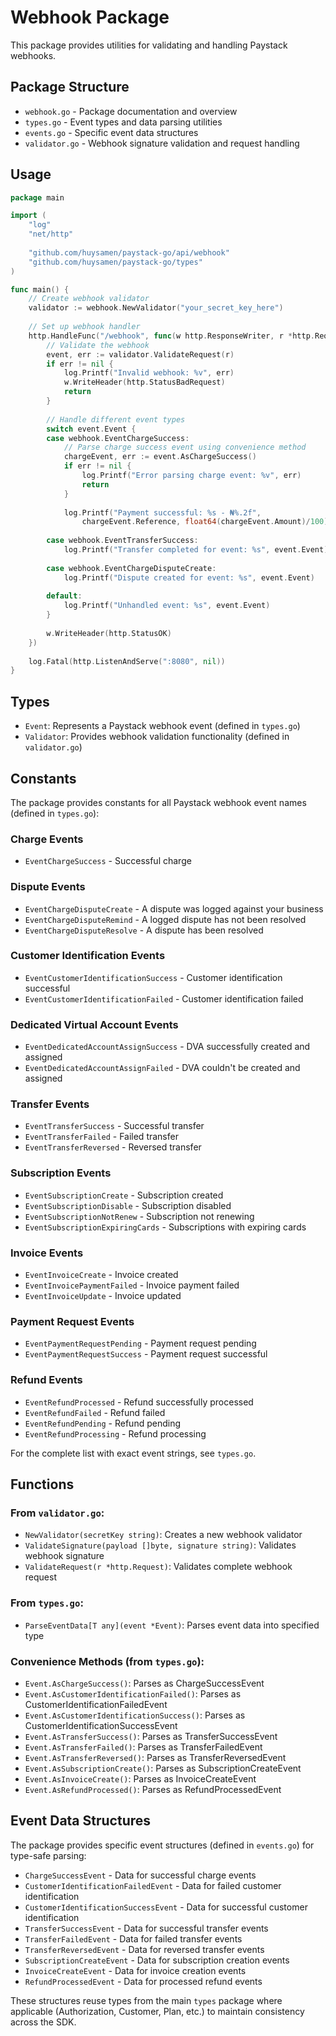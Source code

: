 # Webhook Package

This package provides utilities for validating and handling Paystack webhooks.

## Package Structure

- `webhook.go` - Package documentation and overview
- `types.go` - Event types and data parsing utilities  
- `events.go` - Specific event data structures
- `validator.go` - Webhook signature validation and request handling

## Usage

```go
package main

import (
    "log"
    "net/http"
    
    "github.com/huysamen/paystack-go/api/webhook"
    "github.com/huysamen/paystack-go/types"
)

func main() {
    // Create webhook validator
    validator := webhook.NewValidator("your_secret_key_here")
    
    // Set up webhook handler
    http.HandleFunc("/webhook", func(w http.ResponseWriter, r *http.Request) {
        // Validate the webhook
        event, err := validator.ValidateRequest(r)
        if err != nil {
            log.Printf("Invalid webhook: %v", err)
            w.WriteHeader(http.StatusBadRequest)
            return
        }
        
        // Handle different event types
        switch event.Event {
        case webhook.EventChargeSuccess:
            // Parse charge success event using convenience method
            chargeEvent, err := event.AsChargeSuccess()
            if err != nil {
                log.Printf("Error parsing charge event: %v", err)
                return
            }
            
            log.Printf("Payment successful: %s - ₦%.2f", 
                chargeEvent.Reference, float64(chargeEvent.Amount)/100)
            
        case webhook.EventTransferSuccess:
            log.Printf("Transfer completed for event: %s", event.Event)
            
        case webhook.EventChargeDisputeCreate:
            log.Printf("Dispute created for event: %s", event.Event)
            
        default:
            log.Printf("Unhandled event: %s", event.Event)
        }
        
        w.WriteHeader(http.StatusOK)
    })
    
    log.Fatal(http.ListenAndServe(":8080", nil))
}
```

## Types

- `Event`: Represents a Paystack webhook event (defined in `types.go`)
- `Validator`: Provides webhook validation functionality (defined in `validator.go`)

## Constants

The package provides constants for all Paystack webhook event names (defined in `types.go`):

### Charge Events
- `EventChargeSuccess` - Successful charge

### Dispute Events
- `EventChargeDisputeCreate` - A dispute was logged against your business
- `EventChargeDisputeRemind` - A logged dispute has not been resolved
- `EventChargeDisputeResolve` - A dispute has been resolved

### Customer Identification Events  
- `EventCustomerIdentificationSuccess` - Customer identification successful
- `EventCustomerIdentificationFailed` - Customer identification failed

### Dedicated Virtual Account Events
- `EventDedicatedAccountAssignSuccess` - DVA successfully created and assigned
- `EventDedicatedAccountAssignFailed` - DVA couldn't be created and assigned

### Transfer Events
- `EventTransferSuccess` - Successful transfer
- `EventTransferFailed` - Failed transfer
- `EventTransferReversed` - Reversed transfer

### Subscription Events
- `EventSubscriptionCreate` - Subscription created
- `EventSubscriptionDisable` - Subscription disabled
- `EventSubscriptionNotRenew` - Subscription not renewing
- `EventSubscriptionExpiringCards` - Subscriptions with expiring cards

### Invoice Events
- `EventInvoiceCreate` - Invoice created
- `EventInvoicePaymentFailed` - Invoice payment failed
- `EventInvoiceUpdate` - Invoice updated

### Payment Request Events
- `EventPaymentRequestPending` - Payment request pending
- `EventPaymentRequestSuccess` - Payment request successful

### Refund Events
- `EventRefundProcessed` - Refund successfully processed
- `EventRefundFailed` - Refund failed
- `EventRefundPending` - Refund pending
- `EventRefundProcessing` - Refund processing

For the complete list with exact event strings, see `types.go`.

## Functions

### From `validator.go`:
- `NewValidator(secretKey string)`: Creates a new webhook validator
- `ValidateSignature(payload []byte, signature string)`: Validates webhook signature
- `ValidateRequest(r *http.Request)`: Validates complete webhook request

### From `types.go`:
- `ParseEventData[T any](event *Event)`: Parses event data into specified type

### Convenience Methods (from `types.go`):
- `Event.AsChargeSuccess()`: Parses as ChargeSuccessEvent
- `Event.AsCustomerIdentificationFailed()`: Parses as CustomerIdentificationFailedEvent  
- `Event.AsCustomerIdentificationSuccess()`: Parses as CustomerIdentificationSuccessEvent
- `Event.AsTransferSuccess()`: Parses as TransferSuccessEvent
- `Event.AsTransferFailed()`: Parses as TransferFailedEvent
- `Event.AsTransferReversed()`: Parses as TransferReversedEvent
- `Event.AsSubscriptionCreate()`: Parses as SubscriptionCreateEvent
- `Event.AsInvoiceCreate()`: Parses as InvoiceCreateEvent
- `Event.AsRefundProcessed()`: Parses as RefundProcessedEvent

## Event Data Structures

The package provides specific event structures (defined in `events.go`) for type-safe parsing:

- `ChargeSuccessEvent` - Data for successful charge events
- `CustomerIdentificationFailedEvent` - Data for failed customer identification
- `CustomerIdentificationSuccessEvent` - Data for successful customer identification  
- `TransferSuccessEvent` - Data for successful transfer events
- `TransferFailedEvent` - Data for failed transfer events
- `TransferReversedEvent` - Data for reversed transfer events
- `SubscriptionCreateEvent` - Data for subscription creation events
- `InvoiceCreateEvent` - Data for invoice creation events
- `RefundProcessedEvent` - Data for processed refund events

These structures reuse types from the main `types` package where applicable (Authorization, Customer, Plan, etc.) to maintain consistency across the SDK.
